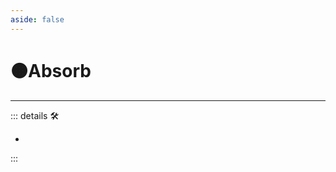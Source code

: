 ```yaml
---
aside: false
---
```

# 🟠<motor>Absorb</motor>

---

<!-- =================================================== -->
<!-- =================================================== -->
<!-- =================================================== -->
<!-- =================================================== -->
<!-- =================================================== -->
::: details 🛠

-

:::
